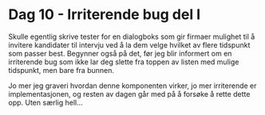 # Dag 10 - Irriterende bug del I

Skulle egentlig skrive tester for en dialogboks som gir firmaer mulighet til å
invitere kandidater til intervju ved å la dem velge hvilket av flere tidspunkt
som passer best. Begynner også på det, før jeg blir informert om en irriterende
bug som ikke lar deg slette fra toppen av listen med mulige tidspunkt, men bare
fra bunnen.

Jo mer jeg graveri hvordan denne komponenten virker, jo mer irriterende er
implementasjonen, og resten av dagen går med på å forsøke å rette dette opp.
Uten særlig hell...
